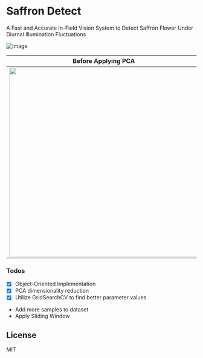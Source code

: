 # Saffron Detect
 A Fast and Accurate In-Field Vision System to Detect Saffron Flower Under Diurnal Illumination Fluctuations

![image](https://user-images.githubusercontent.com/5096712/100359636-116d0e80-300d-11eb-925f-9a4304cdf81b.png)
 
| Before Applying PCA | After Applying PCA |
|------------|-------------|
| <img src="https://user-images.githubusercontent.com/5096712/100359980-90fadd80-300d-11eb-9487-8e2fbeb34fb8.png" width="500"> | <img src="https://user-images.githubusercontent.com/5096712/100360014-9b1cdc00-300d-11eb-9fd4-635edbd381fd.png" width="500"> |
 ### Todos

 - [x] Object-Oriented Implementation
 - [x] PCA dimensionality reduction
 - [x] Utilize GridSearchCV to find better parameter values
 - Add more samples to dataset
 - Apply Sliding Window
 
License
----

MIT

